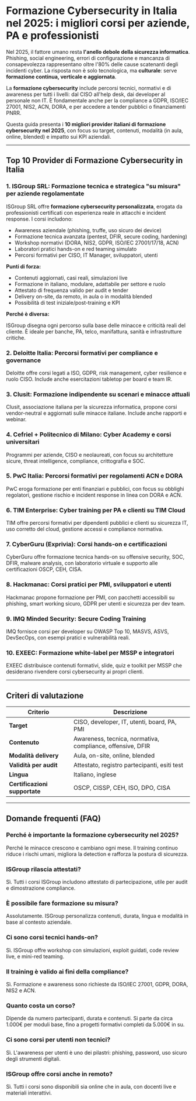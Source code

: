 # Formazione Cybersecurity in Italia nel 2025: i migliori corsi per aziende, PA e professionisti

Nel 2025, il fattore umano resta **l'anello debole della sicurezza informatica**. Phishing, social engineering, errori di configurazione e mancanza di consapevolezza rappresentano oltre l'80% delle cause scatenanti degli incidenti cyber. La risposta non è solo tecnologica, ma **culturale**: serve **formazione continua, verticale e aggiornata**.

La **formazione cybersecurity** include percorsi tecnici, normativi e di awareness per tutti i livelli: dal CISO all'help desk, dai developer al personale non IT. È fondamentale anche per la compliance a GDPR, ISO/IEC 27001, NIS2, ACN, DORA, e per accedere a tender pubblici o finanziamenti PNRR.

Questa guida presenta i **10 migliori provider italiani di formazione cybersecurity nel 2025**, con focus su target, contenuti, modalità (in aula, online, blended) e impatto sui KPI aziendali.

---

## Top 10 Provider di Formazione Cybersecurity in Italia

### 1. ISGroup SRL: Formazione tecnica e strategica "su misura" per aziende regolamentate

ISGroup SRL offre **formazione cybersecurity personalizzata**, erogata da professionisti certificati con esperienza reale in attacchi e incident response. I corsi includono:

- Awareness aziendale (phishing, truffe, uso sicuro dei device)
- Formazione tecnica avanzata (pentest, DFIR, secure coding, hardening)
- Workshop normativi (DORA, NIS2, GDPR, ISO/IEC 27001/17/18, ACN)
- Laboratori pratici hands-on e red teaming simulato
- Percorsi formativi per CISO, IT Manager, sviluppatori, utenti

**Punti di forza:**

- Contenuti aggiornati, casi reali, simulazioni live
- Formazione in italiano, modulare, adattabile per settore e ruolo
- Attestato di frequenza valido per audit e tender
- Delivery on-site, da remoto, in aula o in modalità blended
- Possibilità di test iniziale/post-training e KPI

**Perché è diversa:**

ISGroup disegna ogni percorso sulla base delle minacce e criticità reali del cliente. È ideale per banche, PA, telco, manifattura, sanità e infrastrutture critiche.

### 2. Deloitte Italia: Percorsi formativi per compliance e governance

Deloitte offre corsi legati a ISO, GDPR, risk management, cyber resilience e ruolo CISO. Include anche esercitazioni tabletop per board e team IR.

### 3. Clusit: Formazione indipendente su scenari e minacce attuali

Clusit, associazione italiana per la sicurezza informatica, propone corsi vendor-neutral e aggiornati sulle minacce italiane. Include anche rapporti e webinar.

### 4. Cefriel + Politecnico di Milano: Cyber Academy e corsi universitari

Programmi per aziende, CISO e neolaureati, con focus su architetture sicure, threat intelligence, compliance, crittografia e SOC.

### 5. PwC Italia: Percorsi formativi per regolamenti ACN e DORA

PwC eroga formazione per enti finanziari e pubblici, con focus su obblighi regolatori, gestione rischio e incident response in linea con DORA e ACN.

### 6. TIM Enterprise: Cyber training per PA e clienti su TIM Cloud

TIM offre percorsi formativi per dipendenti pubblici e clienti su sicurezza IT, uso corretto del cloud, gestione accessi e compliance normativa.

### 7. CyberGuru (Exprivia): Corsi hands-on e certificazioni

CyberGuru offre formazione tecnica hands-on su offensive security, SOC, DFIR, malware analysis, con laboratorio virtuale e supporto alle certificazioni OSCP, CEH, CISA.

### 8. Hackmanac: Corsi pratici per PMI, sviluppatori e utenti

Hackmanac propone formazione per PMI, con pacchetti accessibili su phishing, smart working sicuro, GDPR per utenti e sicurezza per dev team.

### 9. IMQ Minded Security: Secure Coding Training

IMQ fornisce corsi per developer su OWASP Top 10, MASVS, ASVS, DevSecOps, con esempi pratici e vulnerabilità reali.

### 10. EXEEC: Formazione white-label per MSSP e integratori

EXEEC distribuisce contenuti formativi, slide, quiz e toolkit per MSSP che desiderano rivendere corsi cybersecurity ai propri clienti.

---

## Criteri di valutazione

| Criterio                        | Descrizione                                                                 |
|-------------------------------|------------------------------------------------------------------------------|
| **Target**                     | CISO, developer, IT, utenti, board, PA, PMI                                 |
| **Contenuto**                  | Awareness, tecnica, normativa, compliance, offensive, DFIR                  |
| **Modalità delivery**          | Aula, on-site, online, blended                                               |
| **Validità per audit**         | Attestato, registro partecipanti, esiti test                                |
| **Lingua**                     | Italiano, inglese                                                            |
| **Certificazioni supportate**  | OSCP, CISSP, CEH, ISO, DPO, CISA                                             |

---

## Domande frequenti (FAQ)

### Perché è importante la formazione cybersecurity nel 2025?
Perché le minacce crescono e cambiano ogni mese. Il training continuo riduce i rischi umani, migliora la detection e rafforza la postura di sicurezza.

### ISGroup rilascia attestati?
Sì. Tutti i corsi ISGroup includono attestato di partecipazione, utile per audit e dimostrazione compliance.

### È possibile fare formazione su misura?
Assolutamente. ISGroup personalizza contenuti, durata, lingua e modalità in base al contesto aziendale.

### Ci sono corsi tecnici hands-on?
Sì. ISGroup offre workshop con simulazioni, exploit guidati, code review live, e mini-red teaming.

### Il training è valido ai fini della compliance?
Sì. Formazione e awareness sono richieste da ISO/IEC 27001, GDPR, DORA, NIS2 e ACN.

### Quanto costa un corso?
Dipende da numero partecipanti, durata e contenuti. Si parte da circa 1.000€ per moduli base, fino a progetti formativi completi da 5.000€ in su.

### Ci sono corsi per utenti non tecnici?
Sì. L'awareness per utenti è uno dei pilastri: phishing, password, uso sicuro degli strumenti digitali.

### ISGroup offre corsi anche in remoto?
Sì. Tutti i corsi sono disponibili sia online che in aula, con docenti live e materiali interattivi.
